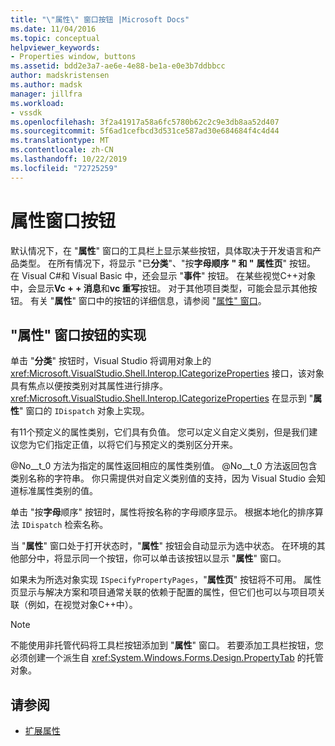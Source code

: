 ```yaml
---
title: "\"属性\" 窗口按钮 |Microsoft Docs"
ms.date: 11/04/2016
ms.topic: conceptual
helpviewer_keywords:
- Properties window, buttons
ms.assetid: bdd2e3a7-ae6e-4e88-be1a-e0e3b7ddbbcc
author: madskristensen
ms.author: madsk
manager: jillfra
ms.workload:
- vssdk
ms.openlocfilehash: 3f2a41917a58a6fc5780b62c2c9e3db8aa52d407
ms.sourcegitcommit: 5f6ad1cefbcd3d531ce587ad30e684684f4c4d44
ms.translationtype: MT
ms.contentlocale: zh-CN
ms.lasthandoff: 10/22/2019
ms.locfileid: "72725259"
---
```

# <a name="properties-window-buttons"></a>属性窗口按钮
默认情况下，在 "**属性**" 窗口的工具栏上显示某些按钮，具体取决于开发语言和产品类型。 在所有情况下，将显示 "已**分类**"、"按**字母顺序** **" 和 "** **属性页**" 按钮。 在 Visual C#和 Visual Basic 中，还会显示 "**事件**" 按钮。 在某些视觉C++对象中，会显示**Vc + + 消息**和**vc 重写**按钮。 对于其他项目类型，可能会显示其他按钮。 有关 "**属性**" 窗口中的按钮的详细信息，请参阅 "[属性" 窗口](../../ide/reference/properties-window.md)。

## <a name="implementation-of-properties-window-buttons"></a>"属性" 窗口按钮的实现
 单击 "**分类**" 按钮时，Visual Studio 将调用对象上的 <xref:Microsoft.VisualStudio.Shell.Interop.ICategorizeProperties> 接口，该对象具有焦点以便按类别对其属性进行排序。 <xref:Microsoft.VisualStudio.Shell.Interop.ICategorizeProperties> 在显示到 "**属性**" 窗口的 `IDispatch` 对象上实现。

 有11个预定义的属性类别，它们具有负值。 您可以定义自定义类别，但是我们建议您为它们指定正值，以将它们与预定义的类别区分开来。

 @No__t_0 方法为指定的属性返回相应的属性类别值。 @No__t_0 方法返回包含类别名称的字符串。 你只需提供对自定义类别值的支持，因为 Visual Studio 会知道标准属性类别的值。

 单击 "按**字母**顺序" 按钮时，属性将按名称的字母顺序显示。 根据本地化的排序算法 `IDispatch` 检索名称。

 当 "**属性**" 窗口处于打开状态时，"**属性**" 按钮会自动显示为选中状态。 在环境的其他部分中，将显示同一个按钮，你可以单击该按钮以显示 "**属性**" 窗口。

 如果未为所选对象实现 `ISpecifyPropertyPages`，"**属性页**" 按钮将不可用。 属性页显示与解决方案和项目通常关联的依赖于配置的属性，但它们也可以与项目项关联（例如，在视觉对象C++中）。

> [!NOTE]
> 不能使用非托管代码将工具栏按钮添加到 "**属性**" 窗口。 若要添加工具栏按钮，您必须创建一个派生自 <xref:System.Windows.Forms.Design.PropertyTab> 的托管对象。

## <a name="see-also"></a>请参阅
- [扩展属性](../../extensibility/internals/extending-properties.md)